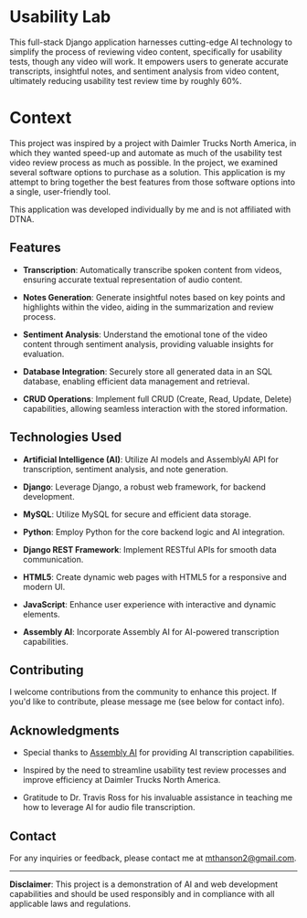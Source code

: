 # Usability Lab

This full-stack Django application harnesses cutting-edge AI technology to simplify the process of reviewing video content, specifically for usability tests, though any video will work. It empowers users to generate accurate transcripts, insightful notes, and sentiment analysis from video content, ultimately reducing usability test review time by roughly 60%.

# Context

This project was inspired by a project with Daimler Trucks North America, in which they wanted speed-up and automate as much of the usability test video review process as much as possible.
In the project, we examined several software options to purchase as a solution. This application is my attempt to bring together the best features from those software options into a single, user-friendly tool.

This application was developed individually by me and is not affiliated with DTNA.

## Features

- **Transcription**: Automatically transcribe spoken content from videos, ensuring accurate textual representation of audio content.

- **Notes Generation**: Generate insightful notes based on key points and highlights within the video, aiding in the summarization and review process.

- **Sentiment Analysis**: Understand the emotional tone of the video content through sentiment analysis, providing valuable insights for evaluation.

- **Database Integration**: Securely store all generated data in an SQL database, enabling efficient data management and retrieval.

- **CRUD Operations**: Implement full CRUD (Create, Read, Update, Delete) capabilities, allowing seamless interaction with the stored information.


## Technologies Used

- **Artificial Intelligence (AI)**: Utilize AI models and AssemblyAI API for transcription, sentiment analysis, and note generation.

- **Django**: Leverage Django, a robust web framework, for backend development.

- **MySQL**: Utilize MySQL for secure and efficient data storage.

- **Python**: Employ Python for the core backend logic and AI integration.

- **Django REST Framework**: Implement RESTful APIs for smooth data communication.

- **HTML5**: Create dynamic web pages with HTML5 for a responsive and modern UI.

- **JavaScript**: Enhance user experience with interactive and dynamic elements.

- **Assembly AI**: Incorporate Assembly AI for AI-powered transcription capabilities.


## Contributing

I welcome contributions from the community to enhance this project. If you'd like to contribute, please message me (see below for contact info).


## Acknowledgments

- Special thanks to [Assembly AI](https://assemblyai.com/) for providing AI transcription capabilities.

- Inspired by the need to streamline usability test review processes and improve efficiency at Daimler Trucks North America.

- Gratitude to Dr. Travis Ross for his invaluable assistance in teaching me how to leverage AI for audio file transcription.

## Contact

For any inquiries or feedback, please contact me at mthanson2@gmail.com.

---

**Disclaimer**: This project is a demonstration of AI and web development capabilities and should be used responsibly and in compliance with all applicable laws and regulations.

